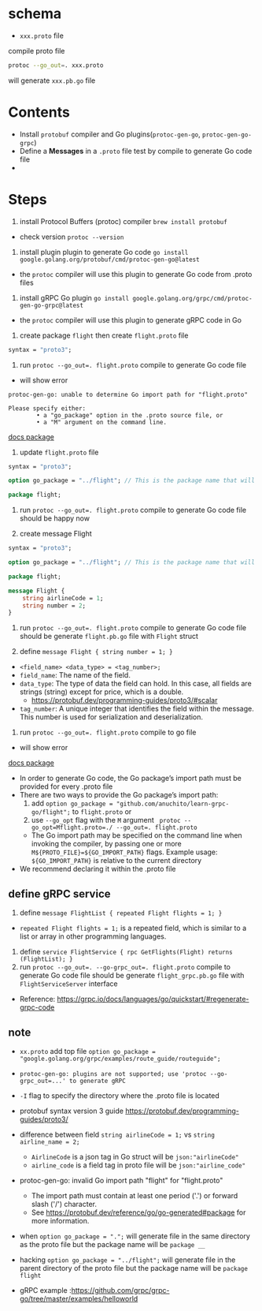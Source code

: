 # schema
- `xxx.proto` file

compile proto file
```bash
protoc --go_out=. xxx.proto
```

will generate `xxx.pb.go` file


# Contents
- Install `protobuf` compiler and Go plugins(`protoc-gen-go`, `protoc-gen-go-grpc`)
- Define a **Messages** in a `.proto` file test by compile to generate Go code file
-




# Steps
1. install Protocol Buffers (protoc) compiler `brew install protobuf`
  - check version `protoc --version`
1. install plugin  plugin to generate Go code `go install google.golang.org/protobuf/cmd/protoc-gen-go@latest`
  - the `protoc` compiler will use this plugin to generate Go code from .proto files
1. install gRPC Go plugin `go install google.golang.org/grpc/cmd/protoc-gen-go-grpc@latest`
  - the `protoc` compiler will use this plugin to generate gRPC code in Go


1. create package `flight` then create `flight.proto` file
```proto
syntax = "proto3";
```
1. run `protoc --go_out=. flight.proto` compile to generate Go code file
  - will show error

  ```
  protoc-gen-go: unable to determine Go import path for "flight.proto"

  Please specify either:
          • a "go_package" option in the .proto source file, or
          • a "M" argument on the command line.
  ```

  [docs package](https://protobuf.dev/reference/go/go-generated/#package)

1. update `flight.proto` file
```proto
syntax = "proto3";

option go_package = "../flight"; // This is the package name that will be used in the generated Go code

package flight;
```

1. run `protoc --go_out=. flight.proto` compile to generate Go code file should be happy now

1. create message Flight
```proto
syntax = "proto3";

option go_package = "../flight"; // This is the package name that will be used in the generated Go code

package flight;

message Flight {
    string airlineCode = 1;
    string number = 2;
}
```

1. run `protoc --go_out=. flight.proto` compile to generate Go code file should be generate `flight.pb.go` file with `Flight` struct

1. define `message Flight { string number = 1; } `
  - `<field_name> <data_type> = <tag_number>;`
  - `field_name`: The name of the field.
  - `data_type`: The type of data the field can hold. In this case, all fields are strings (string) except for price, which is a double.
    - https://protobuf.dev/programming-guides/proto3/#scalar
  - `tag_number`: A unique integer that identifies the field within the message. This number is used for serialization and deserialization.
1. run `protoc --go_out=. flight.proto` compile to go file
  - will show error

  [docs package](https://protobuf.dev/reference/go/go-generated/#package)

  - In order to generate Go code, the Go package’s import path must be provided for every .proto file
  - There are two ways to provide the Go package’s import path:
    1. add `option go_package = "github.com/anuchito/learn-grpc-go/flight";` to `flight.proto` or
    1. use `--go_opt` flag with the `M` argument ` protoc --go_opt=Mflight.proto=./ --go_out=. flight.proto`
      - The Go import path may be specified on the command line when invoking the compiler, by passing one or more `M${PROTO_FILE}=${GO_IMPORT_PATH}` flags. Example usage:
      `${GO_IMPORT_PATH}` is relative to the current directory
  - We recommend declaring it within the .proto file

## define gRPC service
1. define `message FlightList { repeated Flight flights = 1; }`
  - `repeated Flight flights = 1;` is a repeated field, which is similar to a list or array in other programming languages.
1. define `service FlightService { rpc GetFlights(Flight) returns (FlightList); }`
1. run `protoc --go_out=. --go-grpc_out=. flight.proto` compile to generate Go code file should be generate `flight_grpc.pb.go` file with `FlightServiceServer` interface
  - Reference: https://grpc.io/docs/languages/go/quickstart/#regenerate-grpc-code

## note
- `xx.proto` add top file `option go_package = "google.golang.org/grpc/examples/route_guide/routeguide";`
- `protoc-gen-go: plugins are not supported; use 'protoc --go-grpc_out=...' to generate gRPC`
- `-I` flag to specify the directory where the .proto file is located
- protobuf syntax version 3 guide https://protobuf.dev/programming-guides/proto3/

- difference between field `string airlineCode = 1;` vs `string airline_name = 2;`
  - `AirlineCode` is a json tag in Go struct will be `json:"airlineCode"`
  - `airline_code` is a field tag in proto file will be `json:"airline_code"`

- protoc-gen-go: invalid Go import path "flight" for "flight.proto"
  - The import path must contain at least one period ('.') or forward slash ('/') character.
  - See https://protobuf.dev/reference/go/go-generated#package for more information.

- when `option go_package = ".";` will generate file in the same directory as the proto file but the package name will be `package __`
- hacking `option go_package = "../flight";` will generate file in the parent directory of the proto file but the package name will be `package flight`
- gRPC example :https://github.com/grpc/grpc-go/tree/master/examples/helloworld

